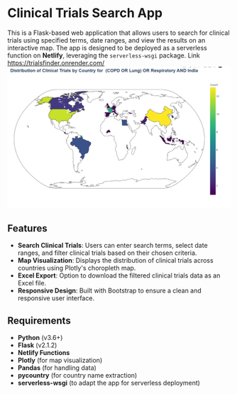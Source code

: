 # Clinical Trials Search App

This is a Flask-based web application that allows users to search for clinical trials using specified terms, date ranges, and view the results on an interactive map. The app is designed to be deployed as a serverless function on **Netlify**, leveraging the `serverless-wsgi` package.
Link https://trialsfinder.onrender.com/
![Alt text](https://github.com/shivarajmishra/Trialsfinder/blob/main/Trialsfinder.png)
## Features

- **Search Clinical Trials**: Users can enter search terms, select date ranges, and filter clinical trials based on their chosen criteria.
- **Map Visualization**: Displays the distribution of clinical trials across countries using Plotly's choropleth map.
- **Excel Export**: Option to download the filtered clinical trials data as an Excel file.
- **Responsive Design**: Built with Bootstrap to ensure a clean and responsive user interface.

## Requirements

- **Python** (v3.6+)
- **Flask** (v2.1.2)
- **Netlify Functions**
- **Plotly** (for map visualization)
- **Pandas** (for handling data)
- **pycountry** (for country name extraction)
- **serverless-wsgi** (to adapt the app for serverless deployment)

